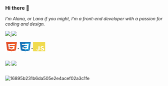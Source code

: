### Hi there 👋 
<i>I'm Alana, or Lana if you might, I'm a front-end developer with a passion for coding and design.</i><br>
<div>
  <a href="https://github.com/alanafsoares">
  <img height="170em"  src="https://github-readme-stats.vercel.app/api?username=alanafsoares&show_icons=true&theme=dracula&include_all_commits=true&count_private=true"/>
  <img height="170em"  src="https://github-readme-stats.vercel.app/api/top-langs/?username=alanafsoares&layout=compact&langs_count=7&theme=dracula"/>
</div> 
  <div style="display: inline_block"><br>
  <img align="center" alt="Alana-HTML" height="30" width="40" src="https://raw.githubusercontent.com/devicons/devicon/master/icons/html5/html5-original.svg">
  <img align="center" alt="Alana-CSS" height="30" width="40" src="https://raw.githubusercontent.com/devicons/devicon/master/icons/css3/css3-original.svg">
  <img align="center" alt="Alana-Js" height="30" width="40" src="https://raw.githubusercontent.com/devicons/devicon/master/icons/javascript/javascript-plain.svg">
  </div>

  ##
  
  <div> 
  <a href="https://www.linkedin.com/in/alanafsoares/"><img src="https://img.shields.io/badge/-LinkedIn-%230077B5?style=for-the-badge&logo=linkedin&logoColor=white" target="_blank"></a> 
  <a href="https://instagram.com/alanafrsoares" target="_blank"><img src="https://img.shields.io/badge/-Instagram-%23E4405F?style=for-the-badge&logo=instagram&logoColor=white" target="_blank"></a>
</div>
    
   ##
  
  
 ![16895b231b6da505e2e4acef02a3c1fe](https://user-images.githubusercontent.com/68574175/140414962-dfd9df21-7884-4742-9efb-75cd046bd3b3.gif)
